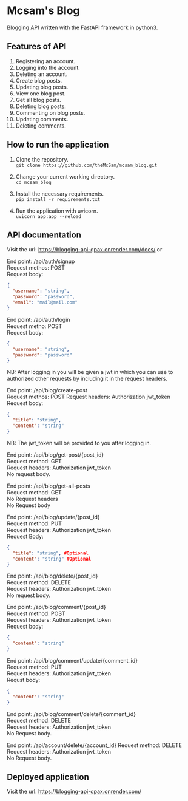 # Mcsam's Blog
Blogging API written with the FastAPI framework in python3.

## Features of API
1. Registering an account.
2. Logging into the account.
3. Deleting an account.
4. Create blog posts.
5. Updating blog posts.
6. View one blog post.
7. Get all blog posts.
8. Deleting blog posts.
9. Commenting on blog posts.
10. Updating  comments.
11. Deleting comments.

## How to run the application
1. Clone the repository.<br>
```git clone https://github.com/theMcSam/mcsam_blog.git```

2. Change your current working directory.<br>
```cd mcsam_blog```

3. Install the necessary requirements.<br>
```pip install -r requirements.txt```

4. Run the application with uvicorn.<br>
```uvicorn app:app --reload```

## API documentation
Visit the url: https://blogging-api-qpax.onrender.com/docs/ or

End point: /api/auth/signup<br>
Request methos: POST <br>
Request body: 
```json
{
  "username": "string",
  "password": "password",
  "email": "mail@mail.com"
}
```

End point: /api/auth/login<br>
Request metho: POST <br>
Request body: 
```json
{
  "username": "string",
  "password": "password"
} 
```
NB: After logging in you will be given a jwt in which you can use to authorized other requests by including it in the request headers. <br>

End point: /api/blog/create-post<br>
Request methos: POST
Request headers: Authorization jwt_token<br>
Request body:
```json 
{
  "title": "string",
  "content": "string"
}
```
NB: The jwt_token will be provided to you after logging in.

End point: /api/blog/get-post/{post_id} <br>
Request method: GET<br>
Request headers: Authorization jwt_token <br>
No request body.

End point: /api/blog/get-all-posts<br>
Request method: GET <br>
No Request headers<br>
No Request body

End point: /api/blog/update/{post_id}<br>
Request method: PUT <br>
Request headers: Authorization jwt_token<br>
Request Body:
```json 
{
  "title": "string", #Optional
  "content": "string" #Optional
}
```

End point: /api/blog/delete/{post_id}<br>
Request method: DELETE<br>
Request headers: Authorization jwt_token<br>
No request body.

End point: /api/blog/comment/{post_id}<br>
Request method: POST<br>
Request headers: Authorization jwt_token<br>
Request body:
```json 
{
  "content": "string"
}
```

End point: /api/blog/comment/update/{comment_id}<br>
Request method: PUT<br>
Request headers: Authorization jwt_token<br>
Requst body:
```json 
{
  "content": "string"
}
```

End point: /api/blog/comment/delete/{comment_id}<br>
Request method: DELETE<br>
Request headers: Authorization jwt_token<br>
No Request body.

End point: /api/account/delete/{account_id}
Request method: DELETE<br>
Request headers: Authorization jwt_token<br>
No Request body.


## Deployed application
Visit the url: https://blogging-api-qpax.onrender.com/